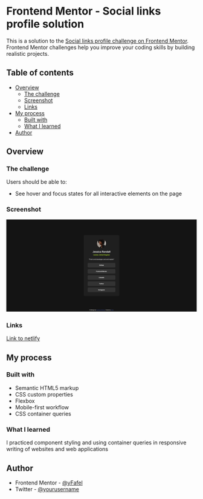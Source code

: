 # Frontend Mentor - Social links profile solution

This is a solution to the [Social links profile challenge on Frontend Mentor](https://www.frontendmentor.io/challenges/social-links-profile-UG32l9m6dQ). Frontend Mentor challenges help you improve your coding skills by building realistic projects. 

## Table of contents

- [Overview](#overview)
  - [The challenge](#the-challenge)
  - [Screenshot](#screenshot)
  - [Links](#links)
- [My process](#my-process)
  - [Built with](#built-with)
  - [What I learned](#what-i-learned)
- [Author](#author)

## Overview

### The challenge

Users should be able to:

- See hover and focus states for all interactive elements on the page

### Screenshot

![Scrshot](./assets/images/Screenshot.png)

### Links

[Link to netlify](https://your-live-site-url.com)

## My process

### Built with

- Semantic HTML5 markup
- CSS custom properties
- Flexbox
- Mobile-first workflow
- CSS container queries

### What I learned

I practiced component styling and using container queries in responsive writing of websites and web applications

## Author

- Frontend Mentor - [@yFafel](https://www.frontendmentor.io/profile/Fafell)
- Twitter - [@yourusername](https://www.twitter.com/Fafffel)